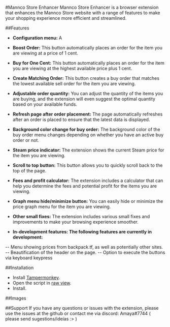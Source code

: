 #Mannco Store Enhancer
Mannco Store Enhancer is a browser extension that enhances the Mannco Store website with a range of features to make your shopping experience more efficient and streamlined.

##Features
- **Configuration menu:** A 

- **Boost Order:** This button automatically places an order for the item you are viewing at a price of 1 cent.

- **Buy for One Cent:** This button automatically places an order for the item you are viewing at the highest available price plus 1 cent.

- **Create Matching Order:** This button creates a buy order that matches the lowest available sell order for the item you are viewing.

- **Adjustable order quantity:** You can adjust the quantity of the items you are buying, and the extension will even suggest the optimal quantity based on your available funds.

- **Refresh page after order placement:** The page automatically refreshes after an order is placed to ensure that the latest data is displayed.

- **Background color change for buy order:** The background color of the buy order menu changes depending on whether you have an active buy order or not.

- **Steam price indicator:** The extension shows the current Steam price for the item you are viewing.

- **Scroll to top button:** This button allows you to quickly scroll back to the top of the page.

- **Fees and profit calculator:** The extension includes a calculator that can help you determine the fees and potential profit for the items you are viewing.

- **Graph menu hide/minimize button:** You can easily hide or minimize the price graph menu for the item you are viewing.

- **Other small fixes:** The extension includes various small fixes and improvements to make your browsing experience smoother.

- **In-development features: The following features are currently in development:**

-- Menu showing prices from backpack.tf, as well as potentially other sites.
-- Beautification of the header on the page.
-- Option to execute the buttons via keyboard keypress

##Installation
- Install [Tampermonkey](https://www.tampermonkey.net/). 
- Open the script in [raw view](.user.js).
- Install.

##Images


##Support
If you have any questions or issues with the extension, please use the issues at the github or contact me via discord: Amaya#7744 ( please send sugestions/ideias :> )

